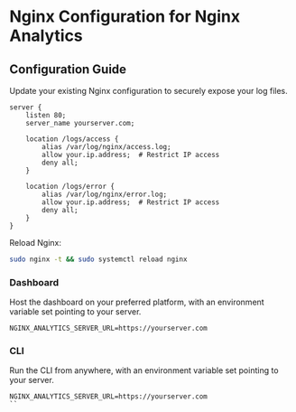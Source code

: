 # Nginx Configuration for Nginx Analytics

## Configuration Guide

Update your existing Nginx configuration to securely expose your log files.

```nginx
server {
    listen 80;
    server_name yourserver.com;

    location /logs/access {
        alias /var/log/nginx/access.log;
        allow your.ip.address;  # Restrict IP access
        deny all;
    }

    location /logs/error {
        alias /var/log/nginx/error.log;
        allow your.ip.address;  # Restrict IP access
        deny all;
    }
}
```

Reload Nginx:

```bash
sudo nginx -t && sudo systemctl reload nginx
```

### Dashboard

Host the dashboard on your preferred platform, with an environment variable set pointing to your server.

```env
NGINX_ANALYTICS_SERVER_URL=https://yourserver.com
```

### CLI

Run the CLI from anywhere, with an environment variable set pointing to your server.

```env
NGINX_ANALYTICS_SERVER_URL=https://yourserver.com
``